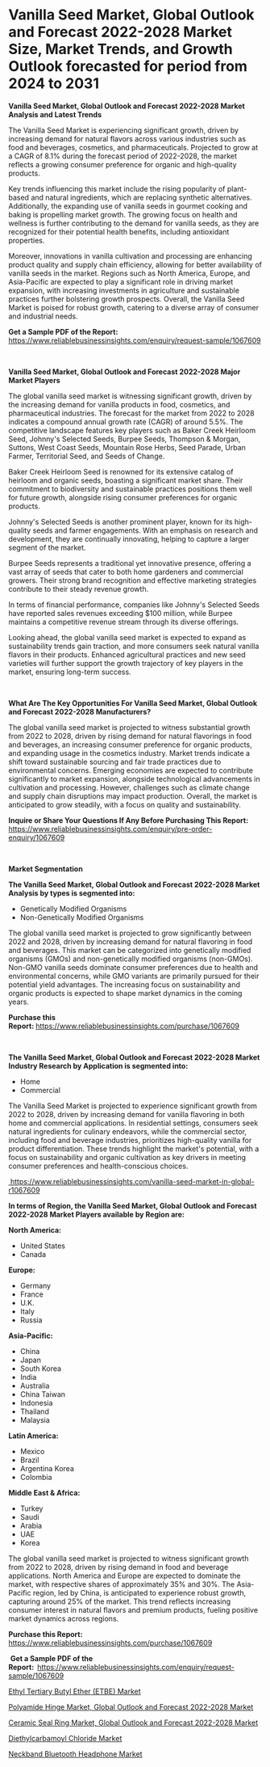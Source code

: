 <p><h1>Vanilla Seed Market, Global Outlook and Forecast 2022-2028 Market Size, Market Trends, and Growth Outlook forecasted for period from 2024 to 2031</h1></p><p><strong>Vanilla Seed Market, Global Outlook and Forecast 2022-2028 Market Analysis and Latest Trends</strong></p>
<p><p>The Vanilla Seed Market is experiencing significant growth, driven by increasing demand for natural flavors across various industries such as food and beverages, cosmetics, and pharmaceuticals. Projected to grow at a CAGR of 8.1% during the forecast period of 2022-2028, the market reflects a growing consumer preference for organic and high-quality products. </p><p>Key trends influencing this market include the rising popularity of plant-based and natural ingredients, which are replacing synthetic alternatives. Additionally, the expanding use of vanilla seeds in gourmet cooking and baking is propelling market growth. The growing focus on health and wellness is further contributing to the demand for vanilla seeds, as they are recognized for their potential health benefits, including antioxidant properties.</p><p>Moreover, innovations in vanilla cultivation and processing are enhancing product quality and supply chain efficiency, allowing for better availability of vanilla seeds in the market. Regions such as North America, Europe, and Asia-Pacific are expected to play a significant role in driving market expansion, with increasing investments in agriculture and sustainable practices further bolstering growth prospects. Overall, the Vanilla Seed Market is poised for robust growth, catering to a diverse array of consumer and industrial needs.</p></p>
<p><strong>Get a Sample PDF of the Report:&nbsp;</strong> <a href="https://www.reliablebusinessinsights.com/enquiry/request-sample/1067609">https://www.reliablebusinessinsights.com/enquiry/request-sample/1067609</a></p>
<p>&nbsp;</p>
<p><strong>Vanilla Seed Market, Global Outlook and Forecast 2022-2028 Major Market Players</strong></p>
<p><p>The global vanilla seed market is witnessing significant growth, driven by the increasing demand for vanilla products in food, cosmetics, and pharmaceutical industries. The forecast for the market from 2022 to 2028 indicates a compound annual growth rate (CAGR) of around 5.5%. The competitive landscape features key players such as Baker Creek Heirloom Seed, Johnny's Selected Seeds, Burpee Seeds, Thompson & Morgan, Suttons, West Coast Seeds, Mountain Rose Herbs, Seed Parade, Urban Farmer, Territorial Seed, and Seeds of Change.</p><p>Baker Creek Heirloom Seed is renowned for its extensive catalog of heirloom and organic seeds, boasting a significant market share. Their commitment to biodiversity and sustainable practices positions them well for future growth, alongside rising consumer preferences for organic products. </p><p>Johnny's Selected Seeds is another prominent player, known for its high-quality seeds and farmer engagements. With an emphasis on research and development, they are continually innovating, helping to capture a larger segment of the market.</p><p>Burpee Seeds represents a traditional yet innovative presence, offering a vast array of seeds that cater to both home gardeners and commercial growers. Their strong brand recognition and effective marketing strategies contribute to their steady revenue growth.</p><p>In terms of financial performance, companies like Johnny's Selected Seeds have reported sales revenues exceeding $100 million, while Burpee maintains a competitive revenue stream through its diverse offerings. </p><p>Looking ahead, the global vanilla seed market is expected to expand as sustainability trends gain traction, and more consumers seek natural vanilla flavors in their products. Enhanced agricultural practices and new seed varieties will further support the growth trajectory of key players in the market, ensuring long-term success.</p></p>
<p>&nbsp;</p>
<p><strong>What Are The Key Opportunities For Vanilla Seed Market, Global Outlook and Forecast 2022-2028 Manufacturers?</strong></p>
<p><p>The global vanilla seed market is projected to witness substantial growth from 2022 to 2028, driven by rising demand for natural flavorings in food and beverages, an increasing consumer preference for organic products, and expanding usage in the cosmetics industry. Market trends indicate a shift toward sustainable sourcing and fair trade practices due to environmental concerns. Emerging economies are expected to contribute significantly to market expansion, alongside technological advancements in cultivation and processing. However, challenges such as climate change and supply chain disruptions may impact production. Overall, the market is anticipated to grow steadily, with a focus on quality and sustainability.</p></p>
<p><strong>Inquire or Share Your Questions If Any Before Purchasing This Report:</strong> <a href="https://www.reliablebusinessinsights.com/enquiry/pre-order-enquiry/1067609">https://www.reliablebusinessinsights.com/enquiry/pre-order-enquiry/1067609</a></p>
<p>&nbsp;</p>
<p><strong>Market Segmentation</strong></p>
<p><strong>The Vanilla Seed Market, Global Outlook and Forecast 2022-2028 Market Analysis by types is segmented into:</strong></p>
<p><ul><li>Genetically Modified Organisms</li><li>Non-Genetically Modified Organisms</li></ul></p>
<p><p>The global vanilla seed market is projected to grow significantly between 2022 and 2028, driven by increasing demand for natural flavoring in food and beverages. This market can be categorized into genetically modified organisms (GMOs) and non-genetically modified organisms (non-GMOs). Non-GMO vanilla seeds dominate consumer preferences due to health and environmental concerns, while GMO variants are primarily pursued for their potential yield advantages. The increasing focus on sustainability and organic products is expected to shape market dynamics in the coming years.</p></p>
<p><strong>Purchase this Report:&nbsp;</strong><a href="https://www.reliablebusinessinsights.com/purchase/1067609">https://www.reliablebusinessinsights.com/purchase/1067609</a></p>
<p>&nbsp;</p>
<p><strong>The Vanilla Seed Market, Global Outlook and Forecast 2022-2028 Market Industry Research by Application is segmented into:</strong></p>
<p><ul><li>Home</li><li>Commercial</li></ul></p>
<p><p>The Vanilla Seed Market is projected to experience significant growth from 2022 to 2028, driven by increasing demand for vanilla flavoring in both home and commercial applications. In residential settings, consumers seek natural ingredients for culinary endeavors, while the commercial sector, including food and beverage industries, prioritizes high-quality vanilla for product differentiation. These trends highlight the market's potential, with a focus on sustainability and organic cultivation as key drivers in meeting consumer preferences and health-conscious choices.</p></p>
<p><a href="https://www.reliablebusinessinsights.com/vanilla-seed-market-in-global-r1067609">&nbsp;https://www.reliablebusinessinsights.com/vanilla-seed-market-in-global-r1067609</a></p>
<p><strong>In terms of Region, the Vanilla Seed Market, Global Outlook and Forecast 2022-2028 Market Players available by Region are:</strong></p>
<p>
    <p> <strong> North America: </strong>
        <ul>
            <li>United States</li>
            <li>Canada</li>
        </ul>
        </p> 
    <p> <strong> Europe: </strong>
        <ul>
            <li>Germany</li>
            <li>France</li>
            <li>U.K.</li>
            <li>Italy</li>
            <li>Russia</li>
        </ul>
        </p> 
    <p> <strong> Asia-Pacific: </strong>
        <ul>
            <li>China</li>
            <li>Japan</li>
            <li>South Korea</li>
            <li>India</li>
            <li>Australia</li>
            <li>China Taiwan</li>
            <li>Indonesia</li>
            <li>Thailand</li>
            <li>Malaysia</li>
        </ul>
        </p> 
    <p> <strong> Latin America: </strong>
        <ul>
            <li>Mexico</li>
            <li>Brazil</li>
            <li>Argentina Korea</li>
            <li>Colombia</li>
        </ul>
        </p> 
    <p> <strong> Middle East & Africa: </strong>
        <ul>
            <li>Turkey</li>
            <li>Saudi</li>
            <li>Arabia</li>
            <li>UAE</li>
            <li>Korea</li>
        </ul>
    </p>
    </p>
<p><p>The global vanilla seed market is projected to witness significant growth from 2022 to 2028, driven by rising demand in food and beverage applications. North America and Europe are expected to dominate the market, with respective shares of approximately 35% and 30%. The Asia-Pacific region, led by China, is anticipated to experience robust growth, capturing around 25% of the market. This trend reflects increasing consumer interest in natural flavors and premium products, fueling positive market dynamics across regions.</p></p>
<p><strong>Purchase this Report: </strong><a href="https://www.reliablebusinessinsights.com/purchase/1067609">https://www.reliablebusinessinsights.com/purchase/1067609</a></p>
<p>&nbsp;<strong>Get a Sample PDF of the Report:&nbsp;&nbsp;</strong><a href="https://www.reliablebusinessinsights.com/enquiry/request-sample/1067609">https://www.reliablebusinessinsights.com/enquiry/request-sample/1067609</a></p>
<p><strong></strong></p>
<p><p><a href="https://issuu.com/reportprime-2/docs/ethyl-tertiary-butyl-ether-etbe-mar_4b1403faeee30e">Ethyl Tertiary Butyl Ether (ETBE) Market</a></p><p><a href="https://github.com/MaryNelson695/Market-Research-Report-List-1/blob/main/polyamide-hinge-market-global-outlook-and-forecast-2022-2028-market.md">Polyamide Hinge Market, Global Outlook and Forecast 2022-2028 Market</a></p><p><a href="https://github.com/gailasejs/Market-Research-Report-List-1/blob/main/ceramic-seal-ring-market-global-outlook-and-forecast-2022-2028-market.md">Ceramic Seal Ring Market, Global Outlook and Forecast 2022-2028 Market</a></p><p><a href="https://medium.com/@rosslarkin2012/the-diethylcarbamoyl-chloride-market-insights-report-offers-an-in-depth-and-thorough-analysis-of-e97c93b42bae?postPublishedType=initial">Diethylcarbamoyl Chloride Market</a></p><p><a href="https://www.linkedin.com/pulse/neckband-bluetooth-headphone-industry-sector-new-technologies-culje?trackingId=fR3ZS%2FXFQTWtzhjSOy2lhw%3D%3D">Neckband Bluetooth Headphone Market</a></p></p>